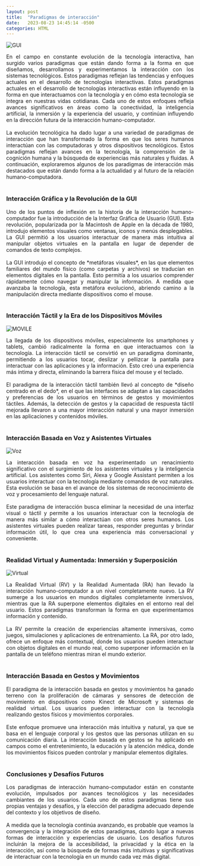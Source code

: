 ```yaml
---
layout: post
title:  "Paradigmas de interacción"
date:   2023-08-23 14:45:14 -0500
categories: HTML
---
```


![GUI](http://drive.google.com/uc?export=view&id=1nAYhAlSvqY3loLjzuuwt8Ae-WUOEBQGf)

<div style='text-align: justify'>
En el campo en constante evolución de la tecnología interactiva, han surgido varios paradigmas que están dando forma a la forma en que diseñamos, desarrollamos y experimentamos la interacción con los sistemas tecnológicos. Estos paradigmas reflejan las tendencias y enfoques actuales en el desarrollo de tecnologías interactivas. Estos paradigmas actuales en el desarrollo de tecnologías interactivas están influyendo en la forma en que interactuamos con la tecnología y en cómo esta tecnología se integra en nuestras vidas cotidianas. Cada uno de estos enfoques refleja avances significativos en áreas como la conectividad, la inteligencia artificial, la inmersión y la experiencia del usuario, y continúan influyendo en la dirección futura de la interacción humano-computador.
</div><br>

<div style='text-align: justify'>
La evolución tecnológica ha dado lugar a una variedad de paradigmas de interacción que han transformado la forma en que los seres humanos interactúan con las computadoras y otros dispositivos tecnológicos. Estos paradigmas reflejan avances en la tecnología, la comprensión de la cognición humana y la búsqueda de experiencias más naturales y fluidas. A continuación, exploraremos algunos de los paradigmas de interacción más destacados que están dando forma a la actualidad y al futuro de la relación humano-computadora.
</div><br>

### Interacción Gráfica y la Revolución de la GUI

<div style='text-align: justify'>
Uno de los puntos de inflexión en la historia de la interacción humano-computador fue la introducción de la Interfaz Gráfica de Usuario (GUI). Esta revolución, popularizada por la Macintosh de Apple en la década de 1980, introdujo elementos visuales como ventanas, iconos y menús desplegables. La GUI permitió a los usuarios interactuar de manera más intuitiva al manipular objetos virtuales en la pantalla en lugar de depender de comandos de texto complejos.
</div><br>

<div style='text-align: justify'>
La GUI introdujo el concepto de *metáforas visuales*, en las que elementos familiares del mundo físico (como carpetas y archivos) se traducían en elementos digitales en la pantalla. Esto permitía a los usuarios comprender rápidamente cómo navegar y manipular la información. A medida que avanzaba la tecnología, esta metáfora evolucionó, abriendo camino a la manipulación directa mediante dispositivos como el mouse.
</div><br>

### Interacción Táctil y la Era de los Dispositivos Móviles

![MOVILE](http://drive.google.com/uc?export=view&id=1P7nwjdhTMmUSfaDjIq_GWgh-CTYdZj-z)

<div style='text-align: justify'>
La llegada de los dispositivos móviles, especialmente los smartphones y tablets, cambió radicalmente la forma en que interactuamos con la tecnología. La interacción táctil se convirtió en un paradigma dominante, permitiendo a los usuarios tocar, deslizar y pellizcar la pantalla para interactuar con las aplicaciones y la información. Esto creó una experiencia más íntima y directa, eliminando la barrera física del mouse y el teclado.
</div><br>

<div style='text-align: justify'>
El paradigma de la interacción táctil también llevó al concepto de *diseño centrado en el dedo*, en el que las interfaces se adaptan a las capacidades y preferencias de los usuarios en términos de gestos y movimientos táctiles. Además, la detección de gestos y la capacidad de respuesta táctil mejorada llevaron a una mayor interacción natural y una mayor inmersión en las aplicaciones y contenidos móviles.
</div><br>

### Interacción Basada en Voz y Asistentes Virtuales

![Voz](http://drive.google.com/uc?export=view&id=11u-Z24k9LYYkDuP3ZpVqQzZuud6rhyLe)

<div style='text-align: justify'>
La interacción basada en voz ha experimentado un renacimiento significativo con el surgimiento de los asistentes virtuales y la inteligencia artificial. Los asistentes como Siri, Alexa y Google Assistant permiten a los usuarios interactuar con la tecnología mediante comandos de voz naturales. Esta evolución se basa en el avance de los sistemas de reconocimiento de voz y procesamiento del lenguaje natural.
</div><br>

<div style='text-align: justify'>
Este paradigma de interacción busca eliminar la necesidad de una interfaz visual o táctil y permite a los usuarios interactuar con la tecnología de manera más similar a cómo interactúan con otros seres humanos. Los asistentes virtuales pueden realizar tareas, responder preguntas y brindar información útil, lo que crea una experiencia más conversacional y conveniente.
</div><br>

### Realidad Virtual y Aumentada: Inmersión y Superposición

![Virtual](http://drive.google.com/uc?export=view&id=19T8rWcKxSs5WZLzgAeJqT44OwPA1niRL)

<div style='text-align: justify'>
La Realidad Virtual (RV) y la Realidad Aumentada (RA) han llevado la interacción humano-computador a un nivel completamente nuevo. La RV sumerge a los usuarios en mundos digitales completamente inmersivos, mientras que la RA superpone elementos digitales en el entorno real del usuario. Estos paradigmas transforman la forma en que experimentamos información y contenido.
</div><br>

<div style='text-align: justify'>
La RV permite la creación de experiencias altamente inmersivas, como juegos, simulaciones y aplicaciones de entrenamiento. La RA, por otro lado, ofrece un enfoque más contextual, donde los usuarios pueden interactuar con objetos digitales en el mundo real, como superponer información en la pantalla de un teléfono mientras miran el mundo exterior.
</div><br>

### Interacción Basada en Gestos y Movimientos

<div style='text-align: justify'>
El paradigma de la interacción basada en gestos y movimientos ha ganado terreno con la proliferación de cámaras y sensores de detección de movimiento en dispositivos como Kinect de Microsoft y sistemas de realidad virtual. Los usuarios pueden interactuar con la tecnología realizando gestos físicos y movimientos corporales.
</div><br>

<div style='text-align: justify'>
Este enfoque promueve una interacción más intuitiva y natural, ya que se basa en el lenguaje corporal y los gestos que las personas utilizan en su comunicación diaria. La interacción basada en gestos se ha aplicado en campos como el entretenimiento, la educación y la atención médica, donde los movimientos físicos pueden controlar y manipular elementos digitales.
</div><br>

### Conclusiones y Desafíos Futuros

<div style='text-align: justify'>
Los paradigmas de interacción humano-computador están en constante evolución, impulsados por avances tecnológicos y las necesidades cambiantes de los usuarios. Cada uno de estos paradigmas tiene sus propias ventajas y desafíos, y la elección del paradigma adecuado depende del contexto y los objetivos de diseño.
</div><br>

<div style='text-align: justify'>
A medida que la tecnología continúa avanzando, es probable que veamos la convergencia y la integración de estos paradigmas, dando lugar a nuevas formas de interacción y experiencias de usuario. Los desafíos futuros incluirán la mejora de la accesibilidad, la privacidad y la ética en la interacción, así como la búsqueda de formas más intuitivas y significativas de interactuar con la tecnología en un mundo cada vez más digital.
</div><br>



